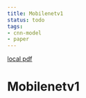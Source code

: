 ```yaml
---
title: Mobilenetv1
status: todo
tags:
- cnn-model
- paper
---
```


[local pdf](../../../pdfs/mobileNetV1.pdf)

# Mobilenetv1
